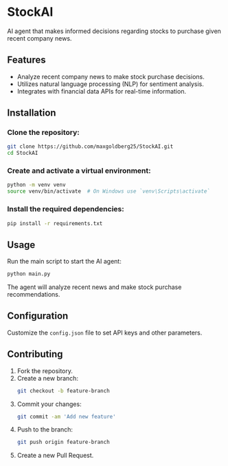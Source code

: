 # StockAI
AI agent that makes informed decisions regarding stocks to purchase given recent company news.

## Features
- Analyze recent company news to make stock purchase decisions.
- Utilizes natural language processing (NLP) for sentiment analysis.
- Integrates with financial data APIs for real-time information.

## Installation

### Clone the repository:
```bash
git clone https://github.com/maxgoldberg25/StockAI.git
cd StockAI
```

### Create and activate a virtual environment:
```bash
python -m venv venv
source venv/bin/activate  # On Windows use `venv\Scripts\activate`
```

### Install the required dependencies:
```bash
pip install -r requirements.txt
```

## Usage
Run the main script to start the AI agent:
```bash
python main.py
```
The agent will analyze recent news and make stock purchase recommendations.

## Configuration
Customize the `config.json` file to set API keys and other parameters.

## Contributing
1. Fork the repository.
2. Create a new branch:
   ```bash
   git checkout -b feature-branch
   ```
3. Commit your changes:
   ```bash
   git commit -am 'Add new feature'
   ```
4. Push to the branch:
   ```bash
   git push origin feature-branch
   ```
5. Create a new Pull Request.
